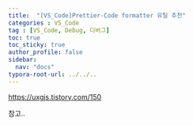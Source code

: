 ```yaml
---
title:  "[VS_Code]Prettier-Code formatter 유틸 추천"
categories : VS_Code
tag : [VS_Code, Debug, 디버그] 
toc: true
toc_sticky: true
author_profile: false
sidebar:
  nav: "docs"
typora-root-url: ../../..
---
```


https://uxgjs.tistory.com/150

참고..
